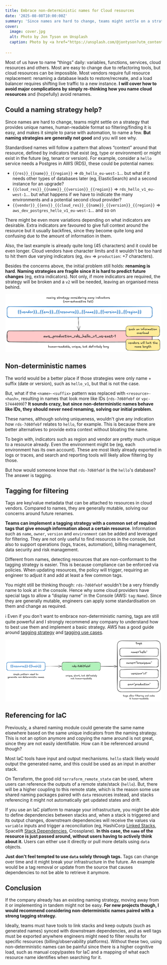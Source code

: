 ```yaml
---
title: Embrace non-deterministic names for Cloud resources
date: '2025-08-08T10:00:00Z'
summary: 'Since names are hard to change, teams might settle on a strategy that provides unique names, human-readable format so filtering/finding it is easy, and makes it simple to parse with automation, to name a few. But naming strategies are generally not good and you will see why.'
cover:
  image: cover.jpg
  alt: Photo by Jon Tyson on Unsplash
  caption: Photo by <a href="https://unsplash.com/@jontyson?utm_content=creditCopyText&utm_medium=referral&utm_source=unsplash">Jon Tyson</a> on <a href="https://unsplash.com/photos/four-markers-on-table-566CgCRSNCk?utm_content=creditCopyText&utm_medium=referral&utm_source=unsplash">Unsplash</a>

---
```


Most of us have to name “things” daily: variables, functions, services, cloud resources and others. Most are easy to change due to refactoring tools, but cloud resources can be impossible. Most vendors require full resource replacement: renaming a database leads to restore/recreate, and a load balancer requires shifting live traffic to a new instance. **I will cover how to avoid major complications by simply re-thinking how you name cloud resources** and (hopefully) avoid renames.

## **Could a naming strategy help?**

Since names are hard to change, teams might settle on a strategy that provides unique names, human-readable format so filtering/finding it is easy, and makes it simple to parse with automation, to name a few. **But naming strategies are generally not good** and you will see why.

Standardised names will follow a pattern that allows “context” around that resource, defined by indicators that exist (eg, type or environment) or might exist in the future (eg, tenant or version). For example, consider a `hello` service needs a Postgres in AWS (RDS), these could be potential names:

- `{{res}}_{{name}}_{{region}}` ⇒ `db_hello_eu-west-1`… but what if it needs other types of databases later (eg, ElasticSearch) and a second instance for an upgrade?
- `{{cloud_res}}_{{name}}_{{version}}_{{region}}` ⇒ `rds_hello_v1_eu-west-1`… but what happens if we have to indicate the many environments and a potential second cloud provider?
- `{{vendor}}_{{env}}_{{cloud_res}}_{{name}}_{{version}}_{{region}}` ⇒  `aws_dev_postgres_hello_v1_eu-west-1`… and so on

There might be even more variations depending on what indicators are desirable. Extra indicators are favoured to give full context around the resource but it usually backfires, since they become quite long and confusing due to the amount of information in them.

Also, the last example is already quite long (45 characters) and it could be even longer. Cloud vendors have character limits and it wouldn't be too hard to hit them due varying indicators (eg, `dev` ⇒ `production`: \+7 characters).

Besides the concerns above, the initial problem still holds: **renaming is hard**. **Naming strategies are fragile since it is hard to predict future changes** (eg, extra indicators). Not only, if more indicators are required, the strategy will be broken and a `v2` will be needed, leaving an organised mess behind.

![](./diagram-name1.png)

## **Non-deterministic names**

The world would be a better place if those strategies were only name \+ suffix (date or version), such as `hello_v1`, but that is not the case.

But, what if the `<name>-<suffix>` pattern was replaced with `<resource>-<hash>`, resulting in names that look more like IDs (`rds-7d60febf` or `vpc-57444099`)? **It sounds crazy, but since non-deterministic names behave like IDs, they should never need renaming, solving our initial problem.**

These names, although solving uniqueness, wouldn't give any indication how `rds-7d60febf` relates to `hello`, for example. This is because there are better alternatives to provide extra context without bloating the name.

To begin with, indicators such as region and vendor are pretty much unique to a resource already. Even the environment might be (eg, each environment has its own account). These are most likely already exported in logs or traces, and search and reporting tools will likely allow filtering by those.

But how would someone know that `rds-7d60febf` is the `hello`'s database? The answer is tagging.

## **Tagging for filtering**

Tags are key/value metadata that can be attached to resources in cloud vendors. Compared to names, they are generally mutable, solving our concerns around future renames.

**Teams can implement a tagging strategy with a common set of required tags that give enough information about a certain resource**. Information such as `name`, `owner`, `version` and `environment` can be added and leveraged for filtering. They are not only useful to find resources in the console, but also to support operations (logs, traces, automation), billing management, data security and risk management.

Different from names, detecting resources that are non-conformant to the tagging strategy is easier. This is because compliance can be enforced via policies. When updating resources, the policy will trigger, requiring an engineer to adjust it and add at least a few common tags.

You might still be thinking though: `rds-7d60febf` wouldn't be a very friendly name to look at in the console. Hence why some cloud providers have special tags to allow a “display name” in the Console (AWS: `tag:Name`). Since they are generally mutable, engineers can apply some standardisation on them and change as required.

ℹ️ Even if you don't want to embrace non-deterministic naming, tags are still quite powerful and I strongly recommend any company to understand how to best use them and implement a basic strategy. AWS has a good guide around [tagging strategy](https://docs.aws.amazon.com/whitepapers/latest/tagging-best-practices/building-your-tagging-strategy.html) and [tagging use cases](https://docs.aws.amazon.com/whitepapers/latest/tagging-best-practices/tagging-use-cases.html).

![](./diagram-name2.png)

## **Referencing for IaC**

Previously, a shared naming module could generate the same name elsewhere based on the same unique indicators from the naming strategy. This is not an option anymore and copying the name around is not great, since they are not easily identifiable. How can it be referenced around though?

Most IaC tools have input and output mechanisms. `hello` stack likely would output the generated name, and this could be used as an input in another stack.

On Terraform, the good old `terraform_remote_state` can be used, where users can reference the outputs of a remote state/stack (`hello`). But, there will be a higher coupling to this remote state, which is the reason some use shared naming packages paired with `data` resources instead, and stacks referencing it might not automatically get updated states and drift.

If you use an IaC platform to manage your infrastructure, you might be able to define dependencies between stacks and, when a stack is triggered and its output changes, downstream dependencies will receive the values via `variable` inputs and trigger a reconciliation (eg, HashiCorp [Linked Stacks](https://www.hashicorp.com/en/blog/new-in-hcp-terraform-linked-stacks-enhanced-tags-and-module-lifecycle-management), Spacelift [Stack Dependencies](https://docs.spacelift.io/concepts/stack/stack-dependencies), Crossplane). **In this case, the `name` of the resource is just passed around, without users having to actively think about it.** Users can either use it directly or pull more details using `data` objects.

**Just don't feel tempted to use `data` solely through tags.** Tags can change over time and it might break your infrastructure in the future. An example would be a tag removal or update from the source that causes dependencies to not be able to retrieve it anymore.

## **Conclusion**

If the company already has an existing naming strategy, moving away from it or implementing in tandem might not be easy. **For new projects though, I would recommend considering non-deterministic names paired with a strong tagging strategy.**

Ideally, teams must have tools to link stacks and keep outputs (such as generated names) synced with downstream dependencies, and as well tags must be exported anywhere engineers might need to filter results for specific resources (billing/observability platforms). Without these two, using non-deterministic names can be painful since there is a higher cognitive load, such as manual copy/pastes for IaC and a mapping of what each resource name identifies when searching for it.
